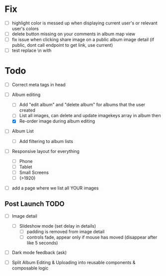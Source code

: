 # Fix

- [ ] highlight color is messed up when displaying current user's or relevant user's colors
- [ ] delete button missing on your comments in album map view
- [ ] fix issue when clicking share image on a public album image detail (if public, dont call endpoint to get link, use current)
- [ ] test replace \n with <br/>

# Todo

- [ ] Correct meta tags in head

- [ ] Album editing

  - [ ] Add "edit album" and "delete album" for albums that the user created
  - [ ] List all images, can delete and update imagekeys array in album then
  - [x] Re-order image during album editing

- [ ] Album List

  - [ ] Add filtering to album lists

- [ ] Responsive layout for everything

  - [ ] Phone
  - [ ] Tablet
  - [ ] Small Screens
  - [ ] (>1920)

- [ ] add a page where we list all YOUR images

## Post Launch TODO

- [ ] Image detail

  - [ ] Slideshow mode (set delay in details)
    - [ ] padding is removed from image detail
    - [ ] controls fade, appear only if mouse has moved (disappear after like 5 seconds)

- [ ] Dark mode feedback (ask)

- [ ] Split Album Editing & Uploading into reusable components & composable logic
